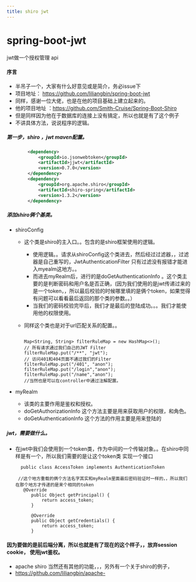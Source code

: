 ```yaml
---
title: shiro jwt
---
```


# spring-boot-jwt
jwt做一个授权管理 api
#### 序言
- 半吊子一个，大家有什么好意见或是简介，务必issue下
- 项目地址： https://github.com/liliangbin/spring-boot-jwt
- 同样，感谢一位大佬，也是在他的项目基础上建立起来的。
- 他的项目地址 ：https://github.com/Smith-Cruise/Spring-Boot-Shiro
- 但是同样因为他在于数据库的连接上没有搞定，所以也就是有了这个例子
- 不讲具体方法，说说程序的逻辑。
##### 第一步，shiro ，jwt maven配置。

```xml
		<dependency>
			<groupId>io.jsonwebtoken</groupId>
			<artifactId>jjwt</artifactId>
			<version>0.7.0</version>
		</dependency>
		<dependency>
			<groupId>org.apache.shiro</groupId>
			<artifactId>shiro-spring</artifactId>
			<version>1.3.2</version>
		</dependency>
```

##### 添加shiro俩个基类。
- shiroConfig

    - 这个类是shiro的主入口。。包含的是shiro框架使用的逻辑。
        - 使用逻辑。。请求从shiroConfig这个类进去，然后经过过滤器，，过滤器是自己重写的，JwtAuthenticationFilter 只有过滤没有报错才能进入myealm这地方。。
        - 而进去myRealm后，进行的是doGetAuthenticationInfo 。这个类主要的是判断密码和用户名是否正确，(因为我们使用的是jwt传递过来的是一个token，，所以最后校验的时候哪里填的是俩个token，如果觉得有问题可以看看最后返回的那个类的参数。。）
        - 当我们的密码校验完毕后，我们才是最后的登陆成功。。。我们才能使用他的权限使用。

    - 同样这个类也是对于url匹配关系的配置。。
         ```

        Map<String, String> filterRuleMap = new HashMap<>();
        // 所有请求通过我们自己的JWT Filter
        filterRuleMap.put("/**", "jwt");
        // 访问401和404页面不通过我们的Filter
        filterRuleMap.put("/401", "anon");
        filterRuleMap.put("/login","anon");
        filterRuleMap.put("/name","anon");
        //当然也是可以在controller中通过注解配置。

- myRealm
    - 该类的主要作用是鉴权和授权。
    - doGetAuthorizationInfo  这个方法主要是用来获取用户的权限，和角色。
    - doGetAuthenticationInfo 这个方法的作用主要是用来登陆的



##### jwt，需要做什么。

- 在jwt中我们会使用到一个token类，作为中间的一个传输对象。。在shiro中同样是有一个，所以我们需要的是让这个token类 实现一个接口

        public class AccessToken implements AuthenticationToken

       //这个地方重载的俩个方法名字其实和myRealm里面最后密码验证时一样的，，所以我们在那个地方才传递的是来个相同的token
         @Override
            public Object getPrincipal() {
                return access_token;
            }

            @Override
            public Object getCredentials() {
                return access_token;
            }


#### 因为要做的是前后端分离，所以也就是有了现在的这个样子，，放弃session  cookie， 使用jwt鉴权。

- apache shiro 当然还有其他的功能，，，另外有一个关于shiro的例子，
- https://github.com/liliangbin/apache-



